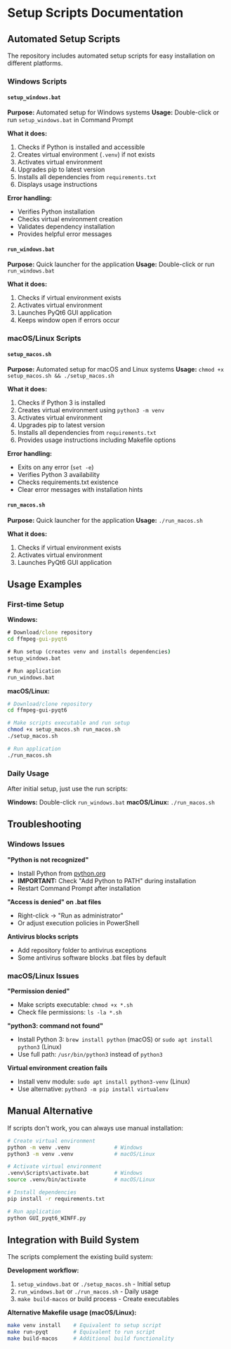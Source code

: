 # Setup Scripts Documentation

## Automated Setup Scripts

The repository includes automated setup scripts for easy installation on different platforms.

### Windows Scripts

#### `setup_windows.bat`
**Purpose:** Automated setup for Windows systems
**Usage:** Double-click or run `setup_windows.bat` in Command Prompt

**What it does:**
1. Checks if Python is installed and accessible
2. Creates virtual environment (`.venv`) if not exists
3. Activates virtual environment
4. Upgrades pip to latest version
5. Installs all dependencies from `requirements.txt`
6. Displays usage instructions

**Error handling:**
- Verifies Python installation
- Checks virtual environment creation
- Validates dependency installation
- Provides helpful error messages

#### `run_windows.bat`
**Purpose:** Quick launcher for the application
**Usage:** Double-click or run `run_windows.bat`

**What it does:**
1. Checks if virtual environment exists
2. Activates virtual environment
3. Launches PyQt6 GUI application
4. Keeps window open if errors occur

### macOS/Linux Scripts

#### `setup_macos.sh`
**Purpose:** Automated setup for macOS and Linux systems
**Usage:** `chmod +x setup_macos.sh && ./setup_macos.sh`

**What it does:**
1. Checks if Python 3 is installed
2. Creates virtual environment using `python3 -m venv`
3. Activates virtual environment
4. Upgrades pip to latest version
5. Installs all dependencies from `requirements.txt`
6. Provides usage instructions including Makefile options

**Error handling:**
- Exits on any error (`set -e`)
- Verifies Python 3 availability
- Checks requirements.txt existence
- Clear error messages with installation hints

#### `run_macos.sh`
**Purpose:** Quick launcher for the application
**Usage:** `./run_macos.sh`

**What it does:**
1. Checks if virtual environment exists
2. Activates virtual environment
3. Launches PyQt6 GUI application

## Usage Examples

### First-time Setup

**Windows:**
```cmd
# Download/clone repository
cd ffmpeg-gui-pyqt6

# Run setup (creates venv and installs dependencies)
setup_windows.bat

# Run application
run_windows.bat
```

**macOS/Linux:**
```bash
# Download/clone repository
cd ffmpeg-gui-pyqt6

# Make scripts executable and run setup
chmod +x setup_macos.sh run_macos.sh
./setup_macos.sh

# Run application
./run_macos.sh
```

### Daily Usage

After initial setup, just use the run scripts:

**Windows:** Double-click `run_windows.bat`
**macOS/Linux:** `./run_macos.sh`

## Troubleshooting

### Windows Issues

**"Python is not recognized"**
- Install Python from [python.org](https://www.python.org/downloads/)
- **IMPORTANT:** Check "Add Python to PATH" during installation
- Restart Command Prompt after installation

**"Access is denied" on .bat files**
- Right-click → "Run as administrator"
- Or adjust execution policies in PowerShell

**Antivirus blocks scripts**
- Add repository folder to antivirus exceptions
- Some antivirus software blocks .bat files by default

### macOS/Linux Issues

**"Permission denied"**
- Make scripts executable: `chmod +x *.sh`
- Check file permissions: `ls -la *.sh`

**"python3: command not found"**
- Install Python 3: `brew install python` (macOS) or `sudo apt install python3` (Linux)
- Use full path: `/usr/bin/python3` instead of `python3`

**Virtual environment creation fails**
- Install venv module: `sudo apt install python3-venv` (Linux)
- Use alternative: `python3 -m pip install virtualenv`

## Manual Alternative

If scripts don't work, you can always use manual installation:

```bash
# Create virtual environment
python -m venv .venv              # Windows
python3 -m venv .venv             # macOS/Linux

# Activate virtual environment  
.venv\Scripts\activate.bat        # Windows
source .venv/bin/activate         # macOS/Linux

# Install dependencies
pip install -r requirements.txt

# Run application
python GUI_pyqt6_WINFF.py
```

## Integration with Build System

The scripts complement the existing build system:

**Development workflow:**
1. `setup_windows.bat` or `./setup_macos.sh` - Initial setup
2. `run_windows.bat` or `./run_macos.sh` - Daily usage
3. `make build-macos` or build process - Create executables

**Alternative Makefile usage (macOS/Linux):**
```bash
make venv install    # Equivalent to setup script
make run-pyqt        # Equivalent to run script
make build-macos     # Additional build functionality
```